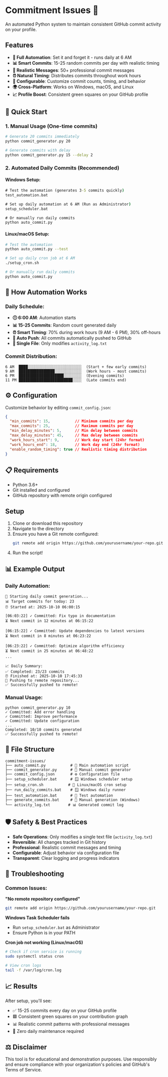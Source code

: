 # Commitment Issues 🚀

An automated Python system to maintain consistent GitHub commit activity on your profile.

## Features

- **🤖 Full Automation**: Set it and forget it - runs daily at 6 AM
- **📊 Smart Commits**: 15-25 random commits per day with realistic timing
- **💬 Realistic Messages**: 50+ professional commit messages
- **⏰ Natural Timing**: Distributes commits throughout work hours
- **🔧 Configurable**: Customize commit counts, timing, and behavior
- **🌍 Cross-Platform**: Works on Windows, macOS, and Linux
- **📈 Profile Boost**: Consistent green squares on your GitHub profile

## 🚀 Quick Start

### 1. Manual Usage (One-time commits)

```bash
# Generate 20 commits immediately
python commit_generator.py 20

# Generate commits with delay  
python commit_generator.py 15 --delay 2
```

### 2. Automated Daily Commits (Recommended)

#### Windows Setup:
```cmd
# Test the automation (generates 3-5 commits quickly)
test_automation.bat

# Set up daily automation at 6 AM (Run as Administrator)
setup_scheduler.bat

# Or manually run daily commits
python auto_commit.py
```

#### Linux/macOS Setup:
```bash
# Test the automation
python auto_commit.py --test

# Set up daily cron job at 6 AM
./setup_cron.sh

# Or manually run daily commits  
python auto_commit.py
```

## 🔧 How Automation Works

### Daily Schedule:
- **🕕 6:00 AM**: Automation starts
- **📊 15-25 Commits**: Random count generated daily  
- **⏰ Smart Timing**: 70% during work hours (9 AM - 6 PM), 30% off-hours
- **🔄 Auto Push**: All commits automatically pushed to GitHub
- **📝 Single File**: Only modifies `activity_log.txt`

### Commit Distribution:
```
6 AM  ████░░░░░░░░░░░░░░░░░░░░░░░░  (Start + few early commits)
9 AM  ████████████████░░░░░░░░░░░░  (Work hours - most commits)
6 PM  ████████████████████░░░░░░░░  (Evening commits)
11 PM ████████████████████████░░░░  (Late commits end)
```

## ⚙️ Configuration

Customize behavior by editing `commit_config.json`:

```json
{
  "min_commits": 15,           // Minimum commits per day
  "max_commits": 25,           // Maximum commits per day  
  "min_delay_minutes": 5,      // Min delay between commits
  "max_delay_minutes": 45,     // Max delay between commits
  "work_hours_start": 9,       // Work day start (24hr format)
  "work_hours_end": 18,        // Work day end (24hr format)  
  "enable_random_timing": true // Realistic timing distribution
}
```

## 📋 Requirements

- Python 3.6+
- Git installed and configured
- GitHub repository with remote origin configured

## Setup

1. Clone or download this repository
2. Navigate to the directory
3. Ensure you have a Git remote configured:
   ```bash
   git remote add origin https://github.com/yourusername/your-repo.git
   ```
4. Run the script!

## 📊 Example Output

### Daily Automation:
```
🚀 Starting daily commit generation...
📊 Target commits for today: 23
⏰ Started at: 2025-10-10 06:00:15

[06:03:22] ✓ Committed: Fix typo in documentation
⏳ Next commit in 12 minutes at 06:15:22

[06:15:22] ✓ Committed: Update dependencies to latest versions  
⏳ Next commit in 8 minutes at 06:23:22

[06:23:22] ✓ Committed: Optimize algorithm efficiency
⏳ Next commit in 25 minutes at 06:48:22
...

📈 Daily Summary:
✅ Completed: 23/23 commits
⏰ Finished at: 2025-10-10 17:45:33
🔄 Pushing to remote repository...
✅ Successfully pushed to remote!
```

### Manual Usage:
```
python commit_generator.py 10
✓ Committed: Add error handling
✓ Committed: Improve performance  
✓ Committed: Update configuration
...
Completed: 10/10 commits generated
✅ Successfully pushed to remote!
```

## 📁 File Structure

```
commitment-issues/
├── auto_commit.py           # 🤖 Main automation script
├── commit_generator.py      # 📝 Manual commit generator  
├── commit_config.json       # ⚙️ Configuration file
├── setup_scheduler.bat      # 🪟 Windows scheduler setup
├── setup_cron.sh           # 🐧 Linux/macOS cron setup
├── run_daily_commits.bat    # 🪟 Windows daily runner
├── test_automation.bat      # 🧪 Test automation
├── generate_commits.bat     # 📝 Manual generation (Windows)
└── activity_log.txt        # 📊 Generated commit log
```

## 🛡️ Safety & Best Practices

- **Safe Operations**: Only modifies a single text file (`activity_log.txt`)
- **Reversible**: All changes tracked in Git history
- **Professional**: Realistic commit messages and timing
- **Configurable**: Adjust behavior via configuration file
- **Transparent**: Clear logging and progress indicators

## 🔧 Troubleshooting

### Common Issues:

**"No remote repository configured"**
```bash
git remote add origin https://github.com/yourusername/your-repo.git
```

**Windows Task Scheduler fails**
- Run `setup_scheduler.bat` as Administrator
- Ensure Python is in your PATH

**Cron job not working (Linux/macOS)**
```bash
# Check if cron service is running
sudo systemctl status cron

# View cron logs
tail -f /var/log/cron.log
```

## 📈 Results

After setup, you'll see:
- ✅ 15-25 commits every day on your GitHub profile  
- 🟩 Consistent green squares on your contribution graph
- 📊 Realistic commit patterns with professional messages
- 🤖 Zero daily maintenance required

## ⚖️ Disclaimer

This tool is for educational and demonstration purposes. Use responsibly and ensure compliance with your organization's policies and GitHub's Terms of Service.
